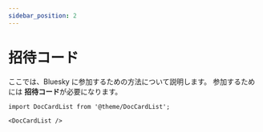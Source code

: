 ```yaml
---
sidebar_position: 2
---
```


# 招待コード

ここでは、Bluesky に参加するための方法について説明します。
参加するためには **招待コード**が必要になります。

```mdx-code-block
import DocCardList from '@theme/DocCardList';

<DocCardList />
```
